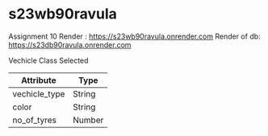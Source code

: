 # s23wb90ravula
Assignment 10
Render : https://s23wb90ravula.onrender.com
Render of db: https://s23db90ravula.onrender.com

Vechicle Class Selected 

| Attribute | Type |
|-----------------|--------|
| vechicle_type | String |
| color | String |
| no_of_tyres | Number |

